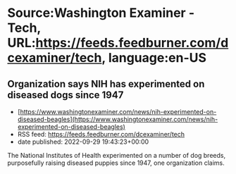 # Source:Washington Examiner - Tech, URL:https://feeds.feedburner.com/dcexaminer/tech, language:en-US

## Organization says NIH has experimented on diseased dogs since 1947
 - [https://www.washingtonexaminer.com/news/nih-experimented-on-diseased-beagles](https://www.washingtonexaminer.com/news/nih-experimented-on-diseased-beagles)
 - RSS feed: https://feeds.feedburner.com/dcexaminer/tech
 - date published: 2022-09-29 19:43:23+00:00

The National Institutes of Health experimented on a number of dog breeds, purposefully raising diseased puppies since 1947, one organization claims.

